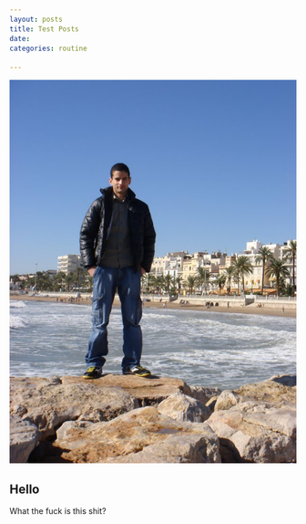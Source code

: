 ```yaml
---
layout: posts
title: Test Posts
date: 
categories: routine

---
```

![](/uploads/DSC00103.JPG)

## Hello

What the fuck is this shit?